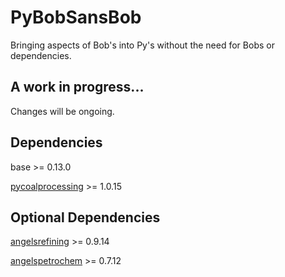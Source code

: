 # PyBobSansBob

Bringing aspects of Bob's into Py's without the need for Bobs or dependencies.

## A work in progress...

Changes will be ongoing.

## Dependencies

base >= 0.13.0

[pycoalprocessing](https://mods.factorio.com/mod/pycoalprocessing) >= 1.0.15

## Optional Dependencies

[angelsrefining](https://mods.factorio.com/mods/Arch666Angel/angelsrefining) >= 0.9.14

[angelspetrochem](https://mods.factorio.com/mods/Arch666Angel/angelspetrochem) >= 0.7.12